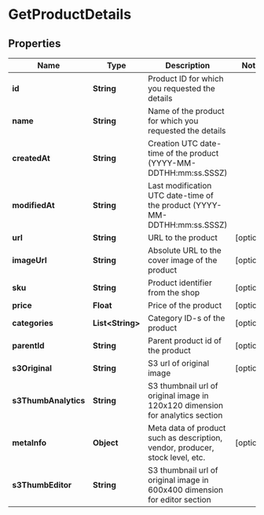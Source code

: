 
# GetProductDetails

## Properties
Name | Type | Description | Notes
------------ | ------------- | ------------- | -------------
**id** | **String** | Product ID for which you requested the details | 
**name** | **String** | Name of the product for which you requested the details | 
**createdAt** | **String** | Creation UTC date-time of the product (YYYY-MM-DDTHH:mm:ss.SSSZ) | 
**modifiedAt** | **String** | Last modification UTC date-time of the product (YYYY-MM-DDTHH:mm:ss.SSSZ) | 
**url** | **String** | URL to the product |  [optional]
**imageUrl** | **String** | Absolute URL to the cover image of the product |  [optional]
**sku** | **String** | Product identifier from the shop |  [optional]
**price** | **Float** | Price of the product |  [optional]
**categories** | **List&lt;String&gt;** | Category ID-s of the product |  [optional]
**parentId** | **String** | Parent product id of the product |  [optional]
**s3Original** | **String** | S3 url of original image |  [optional]
**s3ThumbAnalytics** | **String** | S3 thumbnail url of original image in 120x120 dimension for analytics section | 
**metaInfo** | **Object** | Meta data of product such as description, vendor, producer, stock level, etc. |  [optional]
**s3ThumbEditor** | **String** | S3 thumbnail url of original image in 600x400 dimension for editor section | 



